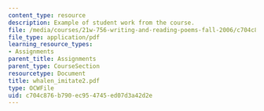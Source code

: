 ```yaml
---
content_type: resource
description: Example of student work from the course.
file: /media/courses/21w-756-writing-and-reading-poems-fall-2006/c704c876b790ec954745ed07d3a42d2e_whalen_imitate2.pdf
file_type: application/pdf
learning_resource_types:
- Assignments
parent_title: Assignments
parent_type: CourseSection
resourcetype: Document
title: whalen_imitate2.pdf
type: OCWFile
uid: c704c876-b790-ec95-4745-ed07d3a42d2e
---
```


